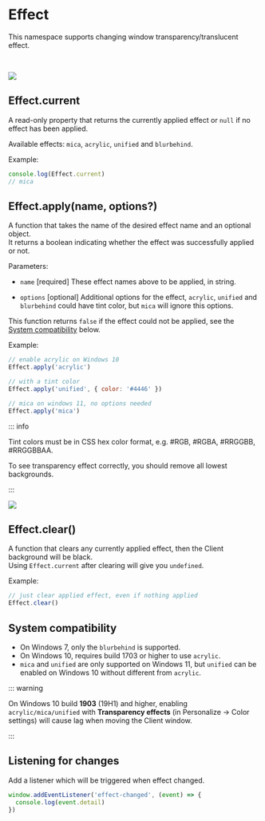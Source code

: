 # Effect

This namespace supports changing window transparency/translucent effect.

<br>

![](https://user-images.githubusercontent.com/38210249/216951830-b3bb3ce3-7a5f-4e60-8a67-33d0bce799cf.png)

## Effect.current

<Badge type="info" text="string" />
<Badge type="tip" text="since v1.0.1" />

A read-only property that returns the currently applied effect or `null` if
no effect has been applied.

Available effects: `mica`, `acrylic`, `unified` and `blurbehind`.

Example:

```js
console.log(Effect.current)
// mica
```

## Effect.apply(name, options?)

<Badge type="info" text="function" />
<Badge type="success" text="since v1.0.1" />

A function that takes the name of the desired effect name and an optional
object.<br> It returns a boolean indicating whether the effect was successfully
applied or not.

Parameters:

- `name` [required] These effect names above to be applied, in string.

- `options` [optional] Additional options for the effect, `acrylic`, `unified`
  and `blurbehind` could have tint color, but `mica` will ignore this options.

This function returns `false` if the effect could not be applied, see the
[System compatibility](#system-compatibility) below.

Example:

```js
// enable acrylic on Windows 10
Effect.apply('acrylic')

// with a tint color
Effect.apply('unified', { color: '#4446' })

// mica on windows 11, no options needed
Effect.apply('mica')
```

::: info

Tint colors must be in CSS hex color format, e.g. #RGB, #RGBA, #RRGGBB,
#RRGGBBAA.

To see transparency effect correctly, you should remove all lowest backgrounds.

:::

![](https://user-images.githubusercontent.com/38210249/216951865-bb9c6676-58ec-4c81-ad96-67e94e91ac22.png)

## Effect.clear()

<Badge type="info" text="function" />
<Badge type="tip" text="since v1.0.1" />

A function that clears any currently applied effect, then the Client background
will be black.<br> Using `Effect.current` after clearing will give you
`undefined`.

Example:

```js
// just clear applied effect, even if nothing applied
Effect.clear()
```

## System compatibility

<!-- - These effects are currently supported only Windows 7+. -->

- On Windows 7, only the `blurbehind` is supported.
- On Windows 10, requires build 1703 or higher to use `acrylic`.
- `mica` and `unified` are only supported on Windows 11, but `unified` can be
  enabled on Windows 10 without different from `acrylic`.

::: warning

On Windows 10 build **1903** (19H1) and higher, enabling `acrylic/mica/unified` with
**Transparency effects** (in Personalize -> Color settings) will cause lag when
moving the Client window.

:::

## Listening for changes

Add a listener which will be triggered when effect changed.

```js
window.addEventListener('effect-changed', (event) => {
  console.log(event.detail)
})
```